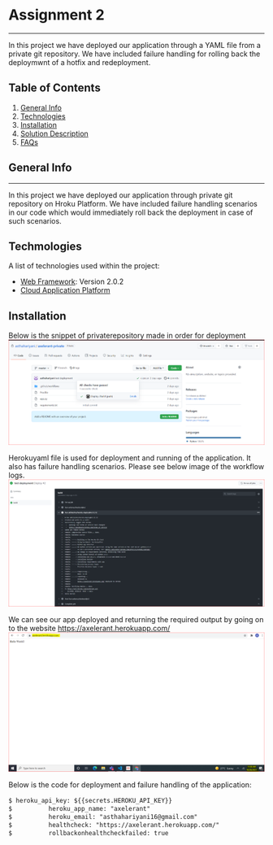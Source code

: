 # Assignment 2
***
In this project we have deployed our application through a YAML file from a private git repository. We have included failure handling for rolling back the deploymwnt of a hotfix and redeployment.

## Table of Contents
1. [General Info](#general-info)
2. [Technologies](#technologies)
3. [Installation](#installation)
4. [Solution Description](#solution-description)
5. [FAQs](#faqs)

## General Info
***
In this project we have deployed our application through private git repository on Hroku Platform. We have included failure handling scenarios in our code which would immediately roll back the deployment in case of such scenarios.

## Techmologies
A list of technologies used within the project:
* [Web Framework](Flask): Version 2.0.2
* [Cloud Application Platform](Heroku)

## Installation
Below is the snippet of privaterepository made in order for deployment
![private_repo](https://github.com/asthahariyani/axelerant/blob/main/Images/private_repo.PNG)

Herokuyaml file is used for deployment and running of the application. It also has failure handling scenarios.
Please see below image of the workflow logs.
![workflow_logs](https://github.com/asthahariyani/axelerant/blob/main/Images/workflow_logs.PNG)

We can see our app deployed and returning the required output by going on to the website https://axelerant.herokuapp.com/
![heroku_app](https://github.com/asthahariyani/axelerant/blob/main/Images/heroku_app.PNG)

Below is the code for deployment and failure handling of the application:
```
$ heroku_api_key: ${{secrets.HEROKU_API_KEY}}
$          heroku_app_name: "axelerant"
$          heroku_email: "asthahariyani16@gmail.com"
$          healthcheck: "https://axelerant.herokuapp.com/"
$          rollbackonhealthcheckfailed: true
```
